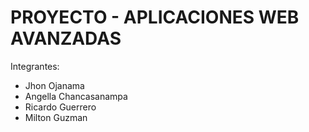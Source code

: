 # PROYECTO - APLICACIONES WEB AVANZADAS

Integrantes:
- Jhon Ojanama
- Angella Chancasanampa
- Ricardo Guerrero
- Milton Guzman
